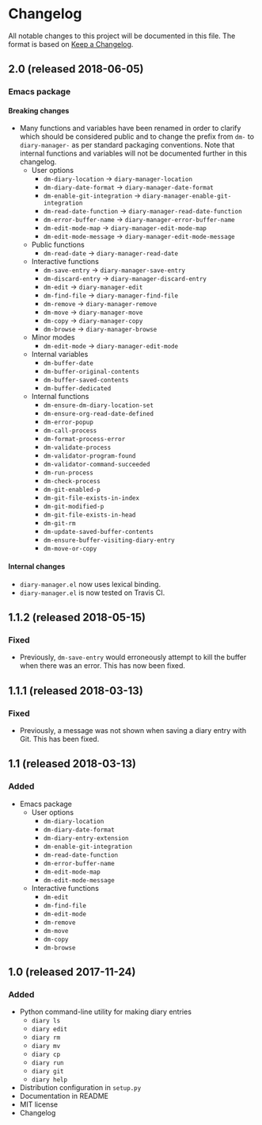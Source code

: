 # Changelog

All notable changes to this project will be documented in this file.
The format is based on [Keep a Changelog].

## 2.0 (released 2018-06-05)
### Emacs package
#### Breaking changes
* Many functions and variables have been renamed in order to clarify
  which should be considered public and to change the prefix from
  `dm-` to `diary-manager-` as per standard packaging conventions.
  Note that internal functions and variables will not be documented
  further in this changelog.
  * User options
    * `dm-diary-location` -> `diary-manager-location`
    * `dm-diary-date-format` -> `diary-manager-date-format`
    * `dm-enable-git-integration` ->
      `diary-manager-enable-git-integration`
    * `dm-read-date-function` -> `diary-manager-read-date-function`
    * `dm-error-buffer-name` -> `diary-manager-error-buffer-name`
    * `dm-edit-mode-map` -> `diary-manager-edit-mode-map`
    * `dm-edit-mode-message` -> `diary-manager-edit-mode-message`
  * Public functions
    * `dm-read-date` -> `diary-manager-read-date`
  * Interactive functions
    * `dm-save-entry` -> `diary-manager-save-entry`
    * `dm-discard-entry` -> `diary-manager-discard-entry`
    * `dm-edit` -> `diary-manager-edit`
    * `dm-find-file` -> `diary-manager-find-file`
    * `dm-remove` -> `diary-manager-remove`
    * `dm-move` -> `diary-manager-move`
    * `dm-copy` -> `diary-manager-copy`
    * `dm-browse` -> `diary-manager-browse`
  * Minor modes
    * `dm-edit-mode` -> `diary-manager-edit-mode`
  * Internal variables
    * `dm-buffer-date`
    * `dm-buffer-original-contents`
    * `dm-buffer-saved-contents`
    * `dm-buffer-dedicated`
  * Internal functions
    * `dm-ensure-dm-diary-location-set`
    * `dm-ensure-org-read-date-defined`
    * `dm-error-popup`
    * `dm-call-process`
    * `dm-format-process-error`
    * `dm-validate-process`
    * `dm-validator-program-found`
    * `dm-validator-command-succeeded`
    * `dm-run-process`
    * `dm-check-process`
    * `dm-git-enabled-p`
    * `dm-git-file-exists-in-index`
    * `dm-git-modified-p`
    * `dm-git-file-exists-in-head`
    * `dm-git-rm`
    * `dm-update-saved-buffer-contents`
    * `dm-ensure-buffer-visiting-diary-entry`
    * `dm-move-or-copy`

#### Internal changes
* `diary-manager.el` now uses lexical binding.
* `diary-manager.el` is now tested on Travis CI.

## 1.1.2 (released 2018-05-15)
### Fixed
* Previously, `dm-save-entry` would erroneously attempt to kill the
  buffer when there was an error. This has now been fixed.

## 1.1.1 (released 2018-03-13)
### Fixed
* Previously, a message was not shown when saving a diary entry with
  Git. This has been fixed.

## 1.1 (released 2018-03-13)
### Added
* Emacs package
    * User options
        * `dm-diary-location`
        * `dm-diary-date-format`
        * `dm-diary-entry-extension`
        * `dm-enable-git-integration`
        * `dm-read-date-function`
        * `dm-error-buffer-name`
        * `dm-edit-mode-map`
        * `dm-edit-mode-message`
    * Interactive functions
        * `dm-edit`
        * `dm-find-file`
        * `dm-edit-mode`
        * `dm-remove`
        * `dm-move`
        * `dm-copy`
        * `dm-browse`

## 1.0 (released 2017-11-24)
### Added
* Python command-line utility for making diary entries
    * `diary ls`
    * `diary edit`
    * `diary rm`
    * `diary mv`
    * `diary cp`
    * `diary run`
    * `diary git`
    * `diary help`
* Distribution configuration in `setup.py`
* Documentation in README
* MIT license
* Changelog

[keep a changelog]: http://keepachangelog.com/
